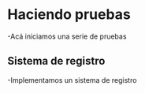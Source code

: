 <h1>Haciendo pruebas</h1>

-Acá iniciamos una serie de pruebas

<h2>Sistema de registro</h2>
-Implementamos un sistema de registro
